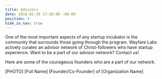 ```yaml
---
title: Advisors
date: 2016-02-26 17:26:00 -08:00
position: 3
hide_in_nav: true
---
```


One of the most important aspects of any startup incubator is the community that surrounds those going through the program. Wayfare Labs actively curates an advisor network of Christ-followers who have startup experience. Want to be a part of our advisor network? Contact us!

Here are some of the courageous founders who are a part of our network.

[PHOTO]
[Full Name]
[Founder/Co-Founder] of [Organization Name]
